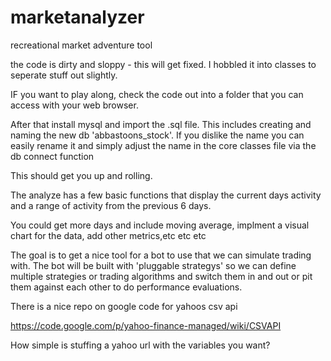 marketanalyzer
==============

recreational market adventure tool

the code is dirty and sloppy - this will get fixed. I hobbled it into classes to seperate stuff out slightly. 

IF you want to play along, check the code out into a folder that you can access with your web browser.

After that install mysql and import the .sql file. This includes creating and naming the new db 'abbastoons_stock'. If you dislike the name you can easily rename it and simply adjust the name in the core classes file via the db connect function

This should get you up and rolling.

The analyze has a few basic functions that display the current days activity and a range of activity from the previous 6 days.

You could get more days and include moving average, implment a visual chart for the data, add other metrics,etc etc etc 

The goal is to get a nice tool for a bot to use that we can simulate trading with. The bot will be built with 'pluggable strategys'
so we can define multiple strategies or trading algorithms and switch them in and out or pit them against each other to do
performance evaluations. 

There is a nice repo on google code for yahoos csv api

https://code.google.com/p/yahoo-finance-managed/wiki/CSVAPI

How simple is stuffing a yahoo url with the variables you want?


